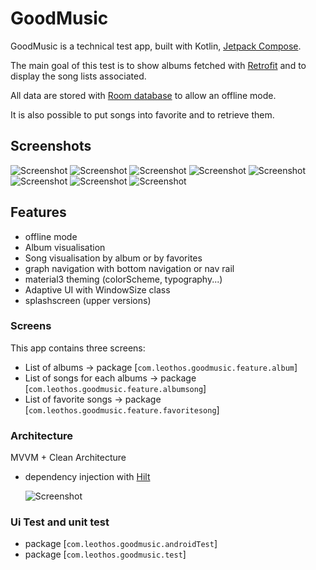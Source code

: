 # GoodMusic

GoodMusic is a technical test app, built with Kotlin,
[Jetpack Compose](https://developer.android.com/jetpack/compose).

The main goal of this test is to show albums fetched
with [Retrofit](https://square.github.io/retrofit/)
and to display the song lists associated.

All data are stored
with [Room database](https://developer.android.com/jetpack/androidx/releases/room) to allow an
offline mode.

It is also possible to put songs into favorite and to retrieve them.

## Screenshots

<img src="screenshots/tablet_albums_landscape.png" alt="Screenshot">
<img src="screenshots/tablet_albums_portrait.png" alt="Screenshot">
<img src="screenshots/tablet_songs_landscape.png" alt="Screenshot">
<img src="screenshots/tablet_songs_portrait.png" alt="Screenshot">
<img src="screenshots/tablet_favorite_songs_landscape.png" alt="Screenshot">
<img src="screenshots/tablet_favorite_songs_portrait.png" alt="Screenshot">
<img src="screenshots/tablet_empty_screen_landscape.png" alt="Screenshot">
<img src="screenshots/offline.png" alt="Screenshot">

## Features

* offline mode
* Album visualisation
* Song visualisation by album or by favorites
* graph navigation with bottom navigation or nav rail
* material3 theming (colorScheme, typography...)
* Adaptive UI with WindowSize class
* splashscreen (upper versions)

### Screens

This app contains three screens:

- List of albums -> package [`com.leothos.goodmusic.feature.album`]
- List of songs for each albums -> package [`com.leothos.goodmusic.feature.albumsong`]
- List of favorite songs -> package [`com.leothos.goodmusic.feature.favoritesong`]

### Architecture

MVVM + Clean Architecture
+ dependency injection
  with [Hilt](https://developer.android.com/training/dependency-injection/hilt-android)

  <img src="screenshots/architecture.png" alt="Screenshot">

### Ui Test and unit test

- package [`com.leothos.goodmusic.androidTest`]
- package [`com.leothos.goodmusic.test`]












